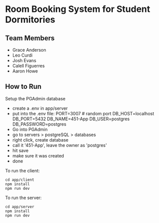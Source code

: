 # Room Booking System for Student Dormitories
## Team Members
- Grace Anderson
- Leo Curdi
- Josh Evans
- Calell Figuerres
- Aaron Howe

## How to Run
Setup the PGAdmin database
- create a .env in app/server
- put into the .env file:
    PORT=3007 # random port
    DB_HOST=localhost
    DB_PORT=5432
    DB_NAME=451-App
    DB_USER=postgres
    DB_PASSWORD=postgres
- Go into PGAdmin
- go to servers > postgreSQL > databases
- right click, create database
- call it '451-App', leave the owner as 'postgres'
- hit save
- make sure it was created
- done


To run the client:

```
cd app/client
npm install
npm run dev
```

To run the server:

```
cd app/server
npm install
npm run dev
```